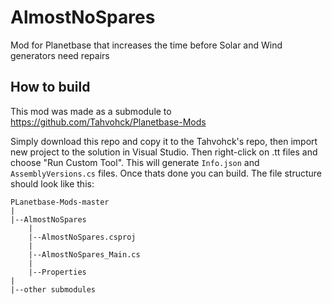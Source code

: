 # AlmostNoSpares
Mod for Planetbase that increases the time before Solar and Wind generators need repairs

## How to build
This mod was made as a submodule to https://github.com/Tahvohck/Planetbase-Mods

Simply download this repo and copy it to the Tahvohck's repo, then import new project to the solution in Visual Studio. Then right-click on .tt files and choose "Run Custom Tool". This will generate `Info.json` and `AssemblyVersions.cs` files. Once thats done you can build.
The file structure should look like this:
```
PLanetbase-Mods-master
|
|--AlmostNoSpares
    |
    |--AlmostNoSpares.csproj
    |
    |--AlmostNoSpares_Main.cs
    |
    |--Properties
|
|--other submodules
```
